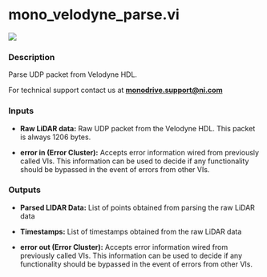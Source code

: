 # mono_velodyne_parse.vi

<p class="img_container">
<img class="lg_img" src="../mono_velodyne_parse.png"/>
</p>

### Description

Parse UDP packet from Velodyne HDL.

For technical support contact us at <b>monodrive.support@ni.com</b> 

### Inputs

- **Raw LiDAR data:**  Raw UDP packet from the Velodyne HDL.  This packet is always
1206 bytes.
 

- **error in (Error Cluster):** Accepts error information wired from previously called VIs. This information can be used to decide if any functionality should be bypassed in the event of errors from other VIs. 

### Outputs

- **Parsed LIDAR Data:**  List of points obtained from parsing the raw LiDAR data
 

- **Timestamps:**  List of timestamps obtained from the raw LiDAR data
 

- **error out (Error Cluster):** Accepts error information wired from previously called VIs. This information can be used to decide if any functionality should be bypassed in the event of errors from other VIs. 

<p>&nbsp;</p>
